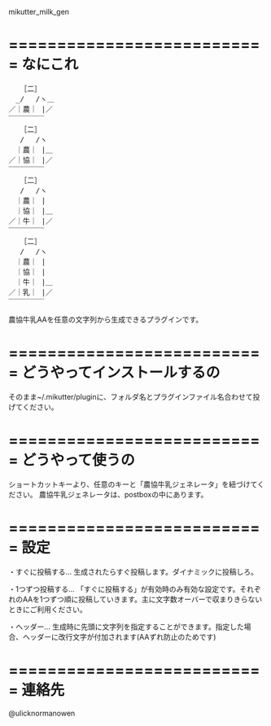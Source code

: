 mikutter_milk_gen

===========================
なにこれ
===========================
<pre>
　 ［二］
　_/　 /ヽ＿
／｜農｜ |／
￣￣￣￣￣
　 ［二］
　 /　 /ヽ
　｜農｜ |＿
／｜協｜ |／
￣￣￣￣￣
　 ［二］
　 /　 /ヽ
　｜農｜ |
　｜協｜ |＿
／｜牛｜ |／
￣￣￣￣￣
　 ［二］
　 /　 /ヽ
　｜農｜ |
　｜協｜ |
　｜牛｜ |＿
／｜乳｜ |／
￣￣￣￣￣
</pre>

農協牛乳AAを任意の文字列から生成できるプラグインです。

===========================
どうやってインストールするの
===========================
そのまま~/.mikutter/pluginに、フォルダ名とプラグインファイル名合わせて投げてください。

===========================
どうやって使うの
===========================
ショートカットキーより、任意のキーと「農協牛乳ジェネレータ」を紐づけてください。
農協牛乳ジェネレータは、postboxの中にあります。

===========================
設定
===========================
・すぐに投稿する... 生成されたらすぐ投稿します。ダイナミックに投稿しろ。

・1つずつ投稿する... 「すぐに投稿する」が有効時のみ有効な設定です。それぞれのAAを1つずつ順に投稿していきます。主に文字数オーバーで収まりきらないときにご利用ください。

・ヘッダー... 生成時に先頭に文字列を指定することができます。指定した場合、ヘッダーに改行文字が付加されます(AAずれ防止のためです)

===========================
連絡先
===========================
@ulicknormanowen
